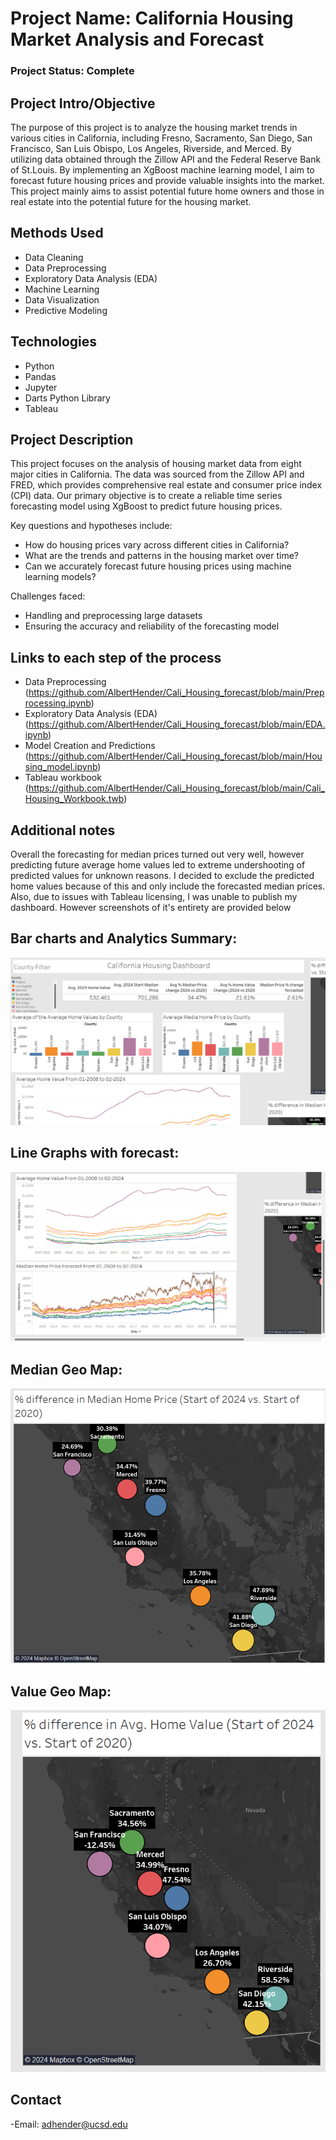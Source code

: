 # Project Name: California Housing Market Analysis and Forecast

### Project Status: Complete

## Project Intro/Objective
The purpose of this project is to analyze the housing market trends in various cities in California, including Fresno, Sacramento, San Diego, San Francisco, San Luis Obispo, Los Angeles, Riverside, and Merced. By utilizing data obtained through the Zillow API and the Federal Reserve Bank of St.Louis. By implementing an XgBoost machine learning model, I aim to forecast future housing prices and provide valuable insights into the market. This project mainly aims to assist potential future home owners and those in real estate into the potential future for the housing market.

## Methods Used
- Data Cleaning 
- Data Preprocessing
- Exploratory Data Analysis (EDA)
- Machine Learning
- Data Visualization
- Predictive Modeling

## Technologies
- Python
- Pandas
- Jupyter
- Darts Python Library
- Tableau

## Project Description
This project focuses on the analysis of housing market data from eight major cities in California. The data was sourced from the Zillow API and FRED, which provides comprehensive real estate and consumer price index (CPI) data. Our primary objective is to create a reliable time series forecasting model using XgBoost to predict future housing prices. 

Key questions and hypotheses include:
- How do housing prices vary across different cities in California?
- What are the trends and patterns in the housing market over time?
- Can we accurately forecast future housing prices using machine learning models?

Challenges faced:
- Handling and preprocessing large datasets
- Ensuring the accuracy and reliability of the forecasting model

## Links to each step of the process
- Data Preprocessing (https://github.com/AlbertHender/Cali_Housing_forecast/blob/main/Preprocessing.ipynb)
- Exploratory Data Analysis (EDA) (https://github.com/AlbertHender/Cali_Housing_forecast/blob/main/EDA.ipynb)
- Model Creation and Predictions (https://github.com/AlbertHender/Cali_Housing_forecast/blob/main/Housing_model.ipynb)
- Tableau workbook (https://github.com/AlbertHender/Cali_Housing_forecast/blob/main/Cali_Housing_Workbook.twb)

## Additional notes
Overall the forecasting for median prices turned out very well, however predicting future average home values led to extreme undershooting of predicted values for unknown reasons. I decided to exclude the predicted home values because of this and only include the forecasted median prices. Also, due to issues with Tableau licensing, I was unable to publish my dashboard. However screenshots of it's
entirety are provided below

## Bar charts and Analytics Summary:
![alt text](https://github.com/AlbertHender/Cali_Housing_forecast/blob/main/Assets/KPI%20and%20Bar%20Charts.png "KPI")

## Line Graphs with forecast:
![alt text](https://github.com/AlbertHender/Cali_Housing_forecast/blob/main/Assets/Line_Graphs.png "Line Graphs")

## Median Geo Map:
![alt text](https://github.com/AlbertHender/Cali_Housing_forecast/blob/main/Assets/Median%20Geo%20Map.png "Geo Map 1")

## Value Geo Map:
![alt text](https://github.com/AlbertHender/Cali_Housing_forecast/blob/main/Assets/Value%20Geo%20Map.png "Geo Map 2")

## Contact
-Email: adhender@ucsd.edu

